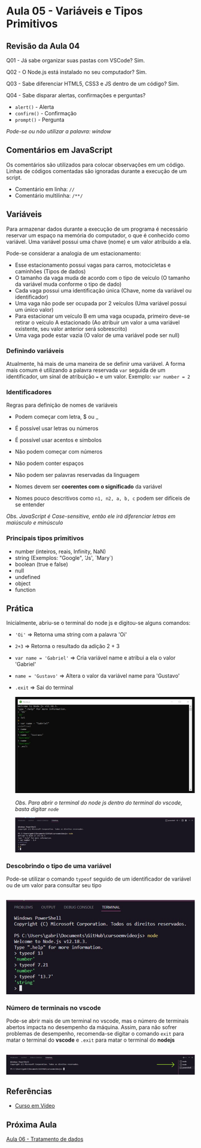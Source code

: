 # Aula 05 - Variáveis e Tipos Primitivos

## Revisão da Aula 04

Q01 - Já sabe organizar suas pastas com VSCode?
Sim.

Q02 - O Node.js está instalado no seu computador?
Sim.

Q03 - Sabe diferenciar HTML5, CSS3 e JS dentro de um código?
Sim.

Q04 - Sabe disparar alertas, confirmações e perguntas?

- `alert()` - Alerta
- `confirm()` - Confirmação
- `prompt()` - Pergunta

_Pode-se ou não utilizar a palavra: window_

## Comentários em JavaScript

Os comentários são utilizados para colocar observações em um código.
Linhas de códigos comentadas são ignoradas durante a execução de um script.

- Comentário em linha: `//`
- Comentário multilinha: `/**/`

## Variáveis

Para armazenar dados durante a execução de um programa é necessário reservar um espaço na memória do computador, o que é conhecido como variável.
Uma variável possui uma chave (nome) e um valor atribuído a ela.

Pode-se considerar a analogia de um estacionamento:

- Esse estacionamento possui vagas para carros, motocicletas e caminhões (Tipos de dados)
- O tamanho da vaga muda de acordo com o tipo de veículo (O tamanho da variável muda conforme o tipo de dado)
- Cada vaga possui uma identificação única (Chave, nome da variável ou identificador)
- Uma vaga não pode ser ocupada por 2 veículos (Uma variável possui um único valor)
- Para estacionar um veículo B em uma vaga ocupada, primeiro deve-se retirar o veículo A estacionado (Ao atribuir um valor a uma variável existente, seu valor anterior será sobrescrito)
- Uma vaga pode estar vazia (O valor de uma variável pode ser null)

### Definindo variáveis

Atualmente, há mais de uma maneira de se definir uma variável. A forma mais comum é utilizando a palavra reservada `var` seguida de um identificador, um sinal de atribuição `=` e um valor. Exemplo:
`var number = 2`

### Identificadores

Regras para definição de nomes de variáveis

- Podem começar com letra, $ ou \_
- É possível usar letras ou números
- É possível usar acentos e símbolos

- Não podem começar com números
- Não podem conter espaços
- Não podem ser palavras reservadas da linguagem

- Nomes devem ser **coerentes com o significado** da variável
- Nomes pouco descritivos como `n1, n2, a, b, c` podem ser difíceis de se entender

_Obs. JavaScript é Case-sensitive, então ele irá diferenciar letras em maiúsculo e minúsculo_

### Principais tipos primitivos

- number (inteiros, reais, Infinity, NaN)
- string (Exemplos: "Google", 'Js', \`Mary\`)
- boolean (true e false)
- null
- undefined
- object
- function

## Prática

Inicialmente, abriu-se o terminal do node js e digitou-se alguns comandos: <br/>

- `'Oi'` => Retorna uma string com a palavra 'Oi'
- `2+3` => Retorna o resultado da adição 2 + 3
- `var name = 'Gabriel'` => Cria variável name e atribui a ela o valor 'Gabriel'
- `name = 'Gustavo'` => Altera o valor da variável name para 'Gustavo'
- `.exit` => Sai do terminal
  <br/>
  <br/>
  ![Terminal node js com alguns comandos](pratica-terminal.jpg)

  _Obs. Para abrir o terminal do node js dentro do terminal do vscode, basta digitar `node`_
  <br/>

  ![Terminal interno do vscode com node js](terminal-interno-vscode.jpg)

### Descobrindo o tipo de uma variável

Pode-se utilizar o comando `typeof` seguido de um identificador de variável ou de um valor para consultar seu tipo
<br/>
<br/>

![Exemplificando o uso de typeof](terminal-interno-typeof.jpg)

### Número de terminais no vscode

Pode-se abrir mais de um terminal no vscode, mas o número de terminais abertos impacta no desempenho da máquina. Assim, para não sofrer problemas de desempenho, recomenda-se digitar o comando `exit` para matar o terminal do **vscode** e `.exit` para matar o terminal do **nodejs**
<br/>
<br/>

![Figura demonstrando o número de terminais abertos vscode](numero-de-terminais.jpg)

## Referências

- [Curso em Vídeo](https://www.youtube.com/c/CursoemV%C3%ADdeo)

## Próxima Aula

[Aula 06 - Tratamento de dados](../../moduloB/Aula06/)
